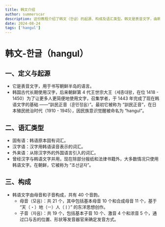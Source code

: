 ```yaml
---
title: 韩文介绍
author: summerscar
description: 这份教程介绍了韩文（한글）的起源、构成及语汇类型。韩文是表音文字，由韩国世宗大王于15世纪创立，旨在简化书写。它由40个音韵组成，包括21个母音和19个子音。此外，语汇分为固有语、汉字语和外来语，现主要使用韩语文字。
date: 2024-08-24
tags: ['hangul']
---
```


# 韩文-한글（hangul）

## 一、定义与起源
* 它是表音文字，用于书写朝鲜半岛的语言。
* 韩国古代长期使用汉字，后来朝鲜第 4 代王世宗大王（세종대왕，在位 1418 - 1450）为了让更多人更简便地使用文字，召集学者，于 1443 年完成了现在韩语文字的基础 ——“訓民正音（훈민정음）”。最初它被称为 “訓民正音”，在日本殖民统治时代（1910 - 1945），因民族意识觉醒被命名为 “hangul”。

## 二、语汇类型
* 固有语：韩语原本固有词汇。
* 汉字语：汉字用韩语读音表示的词汇。
* 外来语：从除汉字外的外国语言引入的词汇。
* 曾经汉字与韩语文字并用，现在除部分报纸和法律书籍外，大多数情况只使用韩语文字。在朝鲜，它被称为 “조선글자”。

## 三、构成
* 韩语文字由母音和子音构成，共有 40 个音韵。
	* 母音（모음）：共 21 个，其中包括基本母音 10 个和合成母音 11 个，基于 “天（・）地（ㅡ）人（ㅣ）” 的东洋思想创作。
	* 子音（자음）：共 19 个，包括基本子音 10 个、激音 4 个和浓音 5 个，通过口与舌的位置、形状等发音器官来确定发音方式。
